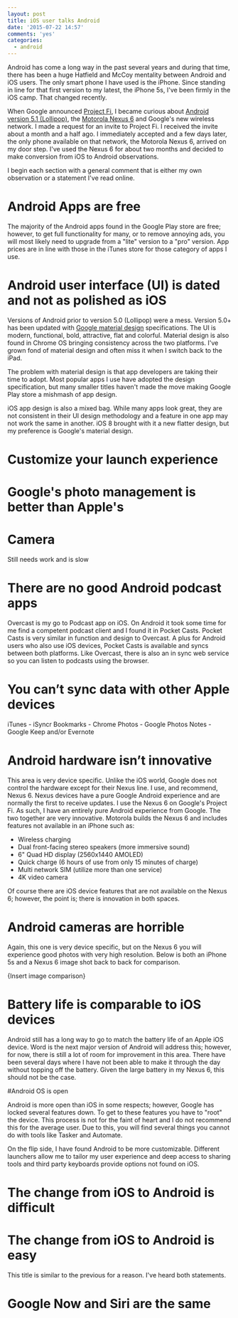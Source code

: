 ```yaml
---
layout: post
title: iOS user talks Android
date: '2015-07-22 14:57'
comments: 'yes'
categories:
  - android
---
```


Android has come a long way in the past several years and during that time, there has been a huge Hatfield and McCoy mentality between Android and iOS users. The only smart phone I have used is the iPhone. Since standing in line for that first version to my latest, the iPhone 5s, I've been firmly in the iOS camp. That changed recently.

When Google announced [Project Fi](https://fi.google.com/), I became curious about [Android version 5.1 (Lollipop)](http://www.androidcentral.com/lollipop), the [Motorola Nexus 6](http://www.amazon.com/gp/product/B00R1984DS/ref=as_li_ss_tl?ie=UTF8&camp=1789&creative=9325&creativeASIN=B00R1984DS&linkCode=as2&tag=bricinmypockb-20) and Google's new wireless network.  I made a request for an invite to Project Fi. I received the invite about a month and a half ago. I immediately accepted and a few days later, the only phone available on that network, the Motorola Nexus 6, arrived on my door step. I've used the Nexus 6 for about two months and decided to make conversion from iOS to Android observations. 

I begin each section with a general comment that is either my own observation or a statement I've read online.

# Android Apps are free
The majority of the Android apps found in the Google Play store are free; however, to get full functionality for many, or to remove annoying ads, you will most likely need to upgrade from a "lite" version to a "pro" version. App prices are in line with those in the iTunes store for those category of apps I use.

# Android user interface (UI) is dated and not as polished as iOS
Versions of Android prior to version 5.0 (Lollipop) were a mess. Version 5.0+ has been updated with [Google material design](!g) specifications. The UI is modern, functional, bold, attractive, flat and colorful. Material design is also found in Chrome OS bringing consistency across the two platforms. I've grown fond of material design and often miss it when I switch back to the iPad.

The problem with material design is that app developers are taking their time to adopt. Most popular apps I use have adopted the design specification, but many smaller titles haven't made the move making Google Play store a mishmash of app design.

iOS app design is also a mixed bag. While many apps look great, they are not consistent in their UI design methodology and a feature in one app may not work the same in another. iOS 8 brought with it a new flatter design, but my preference is Google's material design.

# Customize your launch experience

# Google's photo management is better than Apple's

# Camera

Still needs work and is slow

# There are no good Android podcast apps
Overcast is my go to Podcast app on iOS. On Android it took some time for me find a competent podcast client and I found it in Pocket Casts. Pocket Casts is very similar in function and design to Overcast. A plus for Android users who also use iOS devices, Pocket Casts is available and syncs between both platforms. Like Overcast, there is also an in sync web service so you can listen to podcasts using the browser.

# You can’t sync data with other Apple devices

iTunes - iSyncr
Bookmarks - Chrome
Photos - Google Photos
Notes - Google Keep and/or Evernote

# Android hardware isn’t innovative

This area is very device specific. Unlike the iOS world, Google does not control the hardware except for their Nexus line. I use, and recommend, Nexus 6. Nexus devices have a pure Google Android experience and are normally the first to receive updates. I use the Nexus 6 on Google's Project Fi. As such, I have an entirely pure Android experience from Google. The two together are very innovative. Motorola builds the Nexus 6 and includes features not available in an iPhone such as:

* Wireless charging
* Dual front-facing stereo speakers (more immersive sound)
* 6" Quad HD display (2560x1440 AMOLED)
* Quick charge (6 hours of use from only 15 minutes of charge)
* Multi network SIM (utilize more than one service)
* 4K video camera

Of course there are iOS device features that are not available on the Nexus 6; however, the point is; there is innovation in both spaces.

# Android cameras are horrible

Again, this one is very device specific, but on the Nexus 6 you will experience good photos with very high resolution. Below is both an iPhone 5s and a Nexus 6 image shot back to back for comparison.

{Insert image comparison}

# Battery life is comparable to iOS devices

Android still has a long way to go to match the battery life of an Apple iOS device. Word is the next major version of Android will address this; however, for now, there is still a lot of room for improvement in this area. There have been several days where I have not been able to make it through the day without topping off the battery. Given the large battery in my Nexus 6, this should not be the case.

#Android OS is open

Android is more open than iOS in some respects; however, Google has locked several features down. To get to these features you have to "root" the device. This process is not for the faint of heart and I do not recommend this for the average user. Due to this, you will find several things you cannot do with tools like Tasker and Automate.

On the flip side, I have found Android to be more customizable. Different launchers allow me to tailor my user experience and deep access to sharing tools and third party keyboards provide options not found on iOS. 

# The change from iOS to Android is difficult


# The change from iOS to Android is easy

This title is similar to the previous for a reason. I've heard both statements. 

# Google Now and Siri are the same


